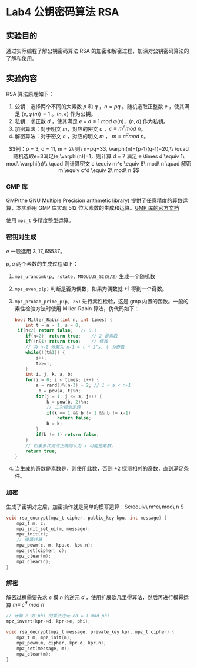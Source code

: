 # Lab4 公钥密码算法 RSA

## 实验目的

通过实际编程了解公钥密码算法 RSA 的加密和解密过程，加深对公钥密码算法的了解和使用。

## 实验内容

RSA 算法原理如下：

1. 公钥：选择两个不同的大素数 $p$ 和 $q$ ，$n=pq$ 。随机选取正整数 $e$ ，使其满足 $(e,\varphi(n)) =1$ 。$(n,e)$ 作为公钥。
2. 私钥：求正数 $d$ ，使其满足 $e\times d \equiv 1\ mod\ \varphi(n)$，$(n, d)$ 作为私钥。
3. 加密算法：对于明文 $m$，对应的密文 $c$ ，$c \equiv m^e mod\ n$。
4. 解密算法：对于密文 $c$ ，对应的明文 $m$ ， $m\equiv c^d mod\ n$。

$$例：p = 3, q = 11, m = 2\ 则\ n=pq=33, \varphi(n)=(p-1)(q-1)=20,\\ \quad 随机选取e=3满足(e,\varphi(n))=1，则计算 d = 7 满足 e \times d \equiv 1\ mod\ \varphi(n)\\ \quad 则计算密文 c \equiv m^e \equiv 8\ mod\ n \quad 解密m \equiv c^d \equiv 2\ mod\ n $$

### GMP 库

GMP(the GNU Multiple Precision arithmetic library) 提供了任意精度的算数运算，本实验用 GMP 库实现  512 位大素数的生成和运算。[GMP 库的官方文档](https://gmplib.org/manual/)

使用 `mpz_t` 多精度整型运算。

### 密钥对生成

$e$ 一般选用 $3, 17, 65537$。

$p, q$ 两个素数的生成过程如下：

1. `mpz_urandomb(p, rstate, MODULUS_SIZE/2)`  生成一个随机数

2. `mpz_even_p(p)` 判断是否为偶数，如果为偶数就 +1 得到一个奇数。

3. `mpz_probab_prime_p(p, 25)` 进行素性检验，这是 gmp 内置的函数。一般的素性检验方法时使用 Miller-Rabin 算法，伪代码如下：

   ```C
   bool Miller_Rabin(int n, int times) {
       int t = n - 1, s = 0;
   	if(n<2)	return false; 	// 0,1
       if(n=2)	return true;	// 2 是素数
       if(!n&1) return true;	// 偶数
       // 将 n-1 分解为 n-1 = t * 2^s, t 为奇数
       while(!(t&1)) {
           s++;
           t>>=1;
       }
       int i, j, k, a, b;
       for(i = 0; i < times; i++) {
           a = rand()%(n-3) + 2; // 1 < a < n-1
          	b = pow(a, t)%n;
           for(j = 1; j <= s; j++) {
               k = pow(b, 2)%n;
               // 二次探测定理
               if(k == 1 && b != 1 && b != x-1)
                   return false;
               b = k;
           }
           if(b != 1) return false;
       }
       // 如果多次测试正确则认为 x 可能是素数。
       return true;
   }
   ```

4. 当生成的奇数是素数是，则使用此数，否则 +2 探测相邻的奇数，直到满足条件。

### 加密

生成了密钥对之后，加密操作就是简单的模幂运算：$c\equiv\ m^e\ mod\ n $

```C
void rsa_encrypt(mpz_t cipher, public_key kpu, int message) {
    mpz_t m, c;
    mpz_init_set_ui(m, message);
    mpz_init(c);
    // 模幂计算
    mpz_powm(c, m, kpu.e, kpu.n);
    mpz_set(cipher, c);
    mpz_clear(m);
    mpz_clear(c);
}
```

### 解密

解密过程需要先求 $e$ 模 $n$ 的逆元 $d$ ，使用扩展欧几里得算法，然后再进行模幂运算 $m \equiv\ c^d\ mod\ n$

```C
// 计算 e 对 phi 的乘法逆元 ed = 1 mod phi
mpz_invert(kpr->d, kpr->e, phi);

void rsa_decrypt(mpz_t message, private_key kpr, mpz_t cipher) {
    mpz_t m; mpz_init(m);
    mpz_powm(m, cipher, kpr.d, kpr.n);
    mpz_set(message, m);
    mpz_clear(m);
}
```

